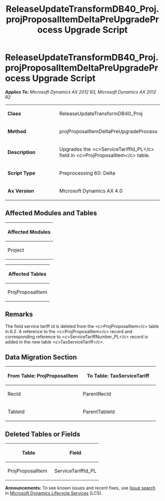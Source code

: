 ﻿---
title: ReleaseUpdateTransformDB40_Proj.projProposalItemDeltaPreUpgradeProcess Upgrade Script
TOCTitle: ReleaseUpdateTransformDB40_Proj.projProposalItemDeltaPreUpgradeProcess Upgrade Script
ms:assetid: a6a3124f-c600-7601-4a4f-43c662617563
ms:mtpsurl: https://msdn.microsoft.com/en-us/library/JJ736849(v=AX.60)
ms:contentKeyID: 49710280
ms.date: 05/18/2015
mtps_version: v=AX.60
---

# ReleaseUpdateTransformDB40\_Proj.projProposalItemDeltaPreUpgradeProcess Upgrade Script 


_**Applies To:** Microsoft Dynamics AX 2012 R3, Microsoft Dynamics AX 2012 R2_

<table>
<colgroup>
<col style="width: 50%" />
<col style="width: 50%" />
</colgroup>
<tbody>
<tr class="odd">
<td><p><strong>Class</strong></p></td>
<td><p>ReleaseUpdateTransformDB40_Proj</p></td>
</tr>
<tr class="even">
<td><p><strong>Method</strong></p></td>
<td><p>projProposalItemDeltaPreUpgradeProcess</p></td>
</tr>
<tr class="odd">
<td><p><strong>Description</strong></p></td>
<td><p>Upgrades the &lt;c&gt;ServiceTariffId_PL&lt;/c&gt; field in &lt;c&gt;ProjProposalItem&lt;/c&gt; table.</p></td>
</tr>
<tr class="even">
<td><p><strong>Script Type</strong></p></td>
<td><p>Preprocessing 60: Delta</p></td>
</tr>
<tr class="odd">
<td><p><strong>Ax Version</strong></p></td>
<td><p>Microsoft Dynamics AX 4.0</p></td>
</tr>
</tbody>
</table>


## Affected Modules and Tables

<table>
<colgroup>
<col style="width: 100%" />
</colgroup>
<thead>
<tr class="header">
<th><p>Affected Modules</p></th>
</tr>
</thead>
<tbody>
<tr class="odd">
<td><p>Project</p></td>
</tr>
</tbody>
</table>


<table>
<colgroup>
<col style="width: 100%" />
</colgroup>
<thead>
<tr class="header">
<th><p>Affected Tables</p></th>
</tr>
</thead>
<tbody>
<tr class="odd">
<td><p>ProjProposalItem</p></td>
</tr>
</tbody>
</table>


## Remarks

The field service tariff id is deleted from the \<c\>ProjProposalItem\</c\> table in 6.2. A reference to the \<c\>ProjProposalItem\</c\> record and corresponding reference to \<c\>ServiceTariffNumber\_PL\</c\> record is added in the new table \<c\>TaxServiceTariff\</c\>.

## Data Migration Section

<table>
<colgroup>
<col style="width: 50%" />
<col style="width: 50%" />
</colgroup>
<thead>
<tr class="header">
<th><p>From Table: ProjProposalItem</p></th>
<th><p>To Table: TaxServiceTariff</p></th>
</tr>
</thead>
<tbody>
<tr class="odd">
<td><p>RecId</p></td>
<td><p>ParentRecId</p></td>
</tr>
<tr class="even">
<td><p>TableId</p></td>
<td><p>ParentTableId</p></td>
</tr>
</tbody>
</table>


## Deleted Tables or Fields

<table>
<colgroup>
<col style="width: 50%" />
<col style="width: 50%" />
</colgroup>
<thead>
<tr class="header">
<th><p>Table</p></th>
<th><p>Field</p></th>
</tr>
</thead>
<tbody>
<tr class="odd">
<td><p>ProjProposalItem</p></td>
<td><p>ServiceTariffId_PL</p></td>
</tr>
</tbody>
</table>

  
**Announcements:** To see known issues and recent fixes, use [Issue search](http://go.microsoft.com/fwlink/?linkid=389258) in [Microsoft Dynamics Lifecycle Services](http://go.microsoft.com/fwlink/?linkid=306505) (LCS).

